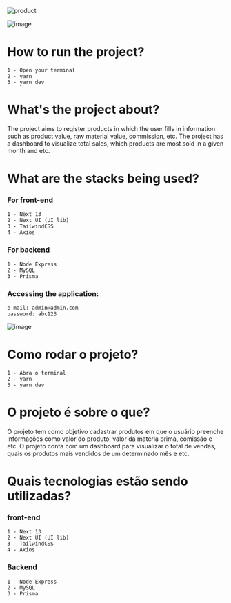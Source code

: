 
![product](https://github.com/Lippi99/dashboard_product_management/assets/65247407/dab1ff91-97f7-4318-a78b-6782d1c1209c)



![image](https://github.com/Lippi99/dashboard_product_management/assets/65247407/94d038fb-672b-41cf-8fac-43c38dcbdd48)

# How to run the project?
```
1 - Open your terminal
2 - yarn
3 - yarn dev
```
# What's the project about?
The project aims to register products in which the user fills in information such as product value, raw material value, commission, etc.
The project has a dashboard to visualize total sales, which products are most sold in a given month and etc.

# What are the stacks being used?
### For front-end
```
1 - Next 13
2 - Next UI (UI lib)
3 - TailwindCSS
4 - Axios
```

### For backend
```
1 - Node Express
2 - MySQL
3 - Prisma
```

### Accessing the application:
```
e-mail: admin@admin.com
password: abc123
```

![image](https://github.com/Lippi99/dashboard_product_management/assets/65247407/a59abaaa-c471-4a01-8149-d09a0f72ddbb)
# Como rodar o projeto?
```
1 - Abra o terminal
2 - yarn
3 - yarn dev
```
# O projeto é sobre o que?
O projeto tem como objetivo cadastrar produtos em que o usuário preenche informações como valor do produto, valor da matéria prima, comissão e etc.
O projeto conta com um dashboard para visualizar o total de vendas, quais os produtos mais vendidos de um determinado mês e etc.

# Quais tecnologias estão sendo utilizadas?
### front-end
```
1 - Next 13
2 - Next UI (UI lib)
3 - TailwindCSS
4 - Axios
```

### Backend
```
1 - Node Express
2 - MySQL
3 - Prisma
```


